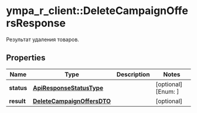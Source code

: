 # ympa_r_client::DeleteCampaignOffersResponse

Результат удаления товаров.

## Properties
Name | Type | Description | Notes
------------ | ------------- | ------------- | -------------
**status** | [**ApiResponseStatusType**](ApiResponseStatusType.md) |  | [optional] [Enum: ] 
**result** | [**DeleteCampaignOffersDTO**](DeleteCampaignOffersDTO.md) |  | [optional] 



